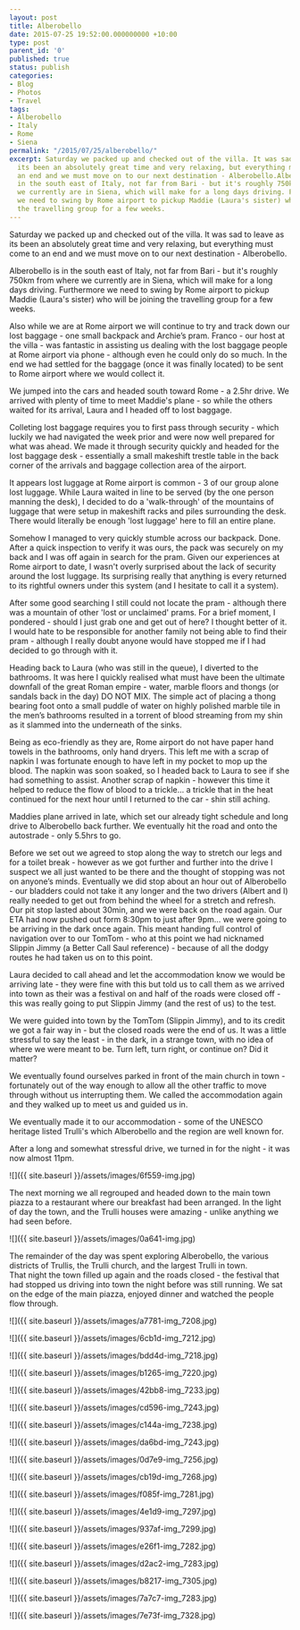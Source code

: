 ```yaml
---
layout: post
title: Alberobello
date: 2015-07-25 19:52:00.000000000 +10:00
type: post
parent_id: '0'
published: true
status: publish
categories:
- Blog
- Photos
- Travel
tags:
- Alberobello
- Italy
- Rome
- Siena
permalink: "/2015/07/25/alberobello/"
excerpt: Saturday we packed up and checked out of the villa. It was sad to leave as
  its been an absolutely great time and very relaxing, but everything must come to
  an end and we must move on to our next destination - Alberobello.Alberobello is
  in the south east of Italy, not far from Bari - but it's roughly 750km from where
  we currently are in Siena, which will make for a long days driving. Furthermore
  we need to swing by Rome airport to pickup Maddie (Laura's sister) who will be joining
  the travelling group for a few weeks.
---
```

Saturday we packed up and checked out of the villa. It was sad to leave as its been an absolutely great time and very relaxing, but everything must come to an end and we must move on to our next destination - Alberobello.

Alberobello is in the south east of Italy, not far from Bari - but it's roughly 750km from where we currently are in Siena, which will make for a long days driving. Furthermore we need to swing by Rome airport to pickup Maddie (Laura's sister) who will be joining the travelling group for a few weeks.

Also while we are at Rome airport we will continue to try and track down our lost baggage - one small backpack and Archie’s pram. Franco - our host at the villa - was fantastic in assisting us dealing with the lost baggage people at Rome airport via phone - although even he could only do so much. In the end we had settled for the baggage (once it was finally located) to be sent to Rome airport where we would collect it.

We jumped into the cars and headed south toward Rome - a 2.5hr drive. We arrived with plenty of time to meet Maddie's plane - so while the others waited for its arrival, Laura and I headed off to lost baggage.

Colleting lost baggage requires you to first pass through security - which luckily we had navigated the week prior and were now well prepared for what was ahead. We made it through security quickly and headed for the lost baggage desk - essentially a small makeshift trestle table in the back corner of the arrivals and baggage collection area of the airport.

It appears lost luggage at Rome airport is common - 3 of our group alone lost luggage. While Laura waited in line to be served (by the one person manning the desk), I decided to do a 'walk-through' of the mountains of luggage that were setup in makeshift racks and piles surrounding the desk. There would literally be enough 'lost luggage' here to fill an entire plane.

Somehow I managed to very quickly stumble across our backpack. Done. After a quick inspection to verify it was ours, the pack was securely on my back and I was off again in search for the pram. Given our experiences at Rome airport to date, I wasn't overly surprised about the lack of security around the lost luggage. Its surprising really that anything is every returned to its rightful owners under this system (and I hesitate to call it a system).

After some good searching I still could not locate the pram - although there was a mountain of other 'lost or unclaimed' prams. For a brief moment, I pondered - should I just grab one and get out of here? I thought better of it. I would hate to be responsible for another family not being able to find their pram - although I really doubt anyone would have stopped me if I had decided to go through with it.

Heading back to Laura (who was still in the queue), I diverted to the bathrooms. It was here I quickly realised what must have been the ultimate downfall of the great Roman empire - water, marble floors and thongs (or sandals back in the day) DO NOT MIX. The simple act of placing a thong bearing foot onto a small puddle of water on highly polished marble tile in the men’s bathrooms resulted in a torrent of blood streaming from my shin as it slammed into the underneath of the sinks.

Being as eco-friendly as they are, Rome airport do not have paper hand towels in the bathrooms, only hand dryers. This left me with a scrap of napkin I was fortunate enough to have left in my pocket to mop up the blood. The napkin was soon soaked, so I headed back to Laura to see if she had something to assist. Another scrap of napkin - however this time it helped to reduce the flow of blood to a trickle... a trickle that in the heat continued for the next hour until I returned to the car - shin still aching.

Maddies plane arrived in late, which set our already tight schedule and long drive to Alberobello back further. We eventually hit the road and onto the autostrade - only 5.5hrs to go.

Before we set out we agreed to stop along the way to stretch our legs and for a toilet break - however as we got further and further into the drive I suspect we all just wanted to be there and the thought of stopping was not on anyone’s minds. Eventually we did stop about an hour out of Alberobello - our bladders could not take it any longer and the two drivers (Albert and I) really needed to get out from behind the wheel for a stretch and refresh. Our pit stop lasted about 30min, and we were back on the road again. Our ETA had now pushed out form 8:30pm to just after 9pm… we were going to be arriving in the dark once again. This meant handing full control of navigation over to our TomTom - who at this point we had nicknamed Slippin Jimmy (a Better Call Saul reference) - because of all the dodgy routes he had taken us on to this point.

Laura decided to call ahead and let the accommodation know we would be arriving late - they were fine with this but told us to call them as we arrived into town as their was a festival on and half of the roads were closed off - this was really going to put Slippin Jimmy (and the rest of us) to the test.

We were guided into town by the TomTom (Slippin Jimmy), and to its credit we got a fair way in - but the closed roads were the end of us. It was a little stressful to say the least - in the dark, in a strange town, with no idea of where we were meant to be. Turn left, turn right, or continue on? Did it matter?

We eventually found ourselves parked in front of the main church in town - fortunately out of the way enough to allow all the other traffic to move through without us interrupting them. We called the accommodation again and they walked up to meet us and guided us in.

We eventually made it to our accommodation - some of the UNESCO heritage listed Trulli's which Alberobello and the region are well known for.

After a long and somewhat stressful drive, we turned in for the night - it was now almost 11pm.

![]({{ site.baseurl }}/assets/images/6f559-img.jpg)

The next morning we all regrouped and headed down to the main town piazza to a restaurant where our breakfast had been arranged. In the light of day the town, and the Trulli houses were amazing - unlike anything we had seen before.

![]({{ site.baseurl }}/assets/images/0a641-img.jpg)

The remainder of the day was spent exploring Alberobello, the various districts of Trullis, the Trulli church, and the largest Trulli in town.  
That night the town filled up again and the roads closed - the festival that had stopped us driving into town the night before was still running. We sat on the edge of the main piazza, enjoyed dinner and watched the people flow through.

![]({{ site.baseurl }}/assets/images/a7781-img_7208.jpg)

![]({{ site.baseurl }}/assets/images/6cb1d-img_7212.jpg)

![]({{ site.baseurl }}/assets/images/bdd4d-img_7218.jpg)

![]({{ site.baseurl }}/assets/images/b1265-img_7220.jpg)

![]({{ site.baseurl }}/assets/images/42bb8-img_7233.jpg)

![]({{ site.baseurl }}/assets/images/cd596-img_7243.jpg)

![]({{ site.baseurl }}/assets/images/c144a-img_7238.jpg)

![]({{ site.baseurl }}/assets/images/da6bd-img_7243.jpg)

![]({{ site.baseurl }}/assets/images/0d7e9-img_7256.jpg)

![]({{ site.baseurl }}/assets/images/cb19d-img_7268.jpg)

![]({{ site.baseurl }}/assets/images/f085f-img_7281.jpg)

![]({{ site.baseurl }}/assets/images/4e1d9-img_7297.jpg)

![]({{ site.baseurl }}/assets/images/937af-img_7299.jpg)

![]({{ site.baseurl }}/assets/images/e26f1-img_7282.jpg)

![]({{ site.baseurl }}/assets/images/d2ac2-img_7283.jpg)

![]({{ site.baseurl }}/assets/images/b8217-img_7305.jpg)

![]({{ site.baseurl }}/assets/images/7a7c7-img_7283.jpg)

![]({{ site.baseurl }}/assets/images/7e73f-img_7328.jpg)

